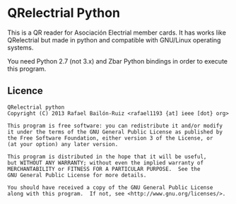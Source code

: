 # QRelectrial Python
This is a QR reader for Asociación Electrial member cards. It has works like QRelectrial but made in python and compatible with GNU/Linux operating systems.

You need Python 2.7 (not 3.x) and Zbar Python bindings in order to execute this program.

## Licence
    QRelectrial python
    Copyright (C) 2013 Rafael Bailón-Ruiz <rafael1193 {at] ieee [dot} org>
    
	This program is free software: you can redistribute it and/or modify
	it under the terms of the GNU General Public License as published by
	the Free Software Foundation, either version 3 of the License, or
	(at your option) any later version.
	
	This program is distributed in the hope that it will be useful,
	but WITHOUT ANY WARRANTY; without even the implied warranty of
	MERCHANTABILITY or FITNESS FOR A PARTICULAR PURPOSE.  See the
	GNU General Public License for more details.

	You should have received a copy of the GNU General Public License
	along with this program.  If not, see <http://www.gnu.org/licenses/>.